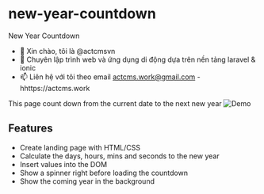 # new-year-countdown
New Year Countdown
- 👋 Xin chào, tôi là @actcmsvn
- 🌱 Chuyên lập trình web và ứng dụng di động dựa trên nền tảng laravel & ionic
- 📫 Liên hệ với tôi theo email actcms.work@gmail.com - hhttps://actcms.work

This page count down from the current date to the next new year 
![Demo](https://user-images.githubusercontent.com/77098480/192151409-72fa8c9e-abce-494c-a20e-0b17db4fca63.png)

## Features
* Create landing page with HTML/CSS
* Calculate the days, hours, mins and seconds to the new year
* Insert values into the DOM
* Show a spinner right before loading the countdown
* Show the coming year in the background